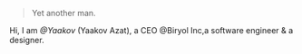 

> Yet another man.


Hi, I am *@Yaakov* (Yaakov Azat), a CEO @Biryol Inc,a software engineer & a designer. 


